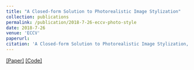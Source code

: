 ```yaml
---
title: "A Closed-form Solution to Photorealistic Image Stylization"
collection: publications
permalink: /publication/2018-7-26-eccv-photo-style
date: 2018-7-26
venue: 'ECCV'
paperurl: 
citation: 'A Closed-form Solution to Photorealistic Image Stylization, Yijun Li , Ming-Yu Liu , Xueting Li , Ming-Hsuan Yang , Jan Kautz '
---
```


[[Paper]](https://arxiv.org/abs/1802.06474) [[Code]](https://github.com/NVIDIA/FastPhotoStyle)
